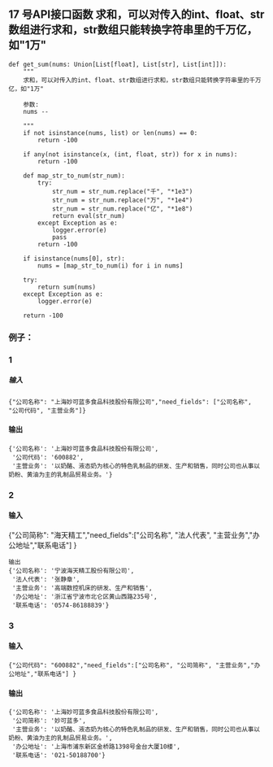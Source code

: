 ## 17 号API接口函数 求和，可以对传入的int、float、str数组进行求和，str数组只能转换字符串里的千万亿，如"1万"

``` 
def get_sum(nums: Union[List[float], List[str], List[int]]):
    """
    求和，可以对传入的int、float、str数组进行求和，str数组只能转换字符串里的千万亿，如"1万"

    参数:
    nums -- 

    """
    if not isinstance(nums, list) or len(nums) == 0:
        return -100
    
    if any(not isinstance(x, (int, float, str)) for x in nums):
        return -100
    
    def map_str_to_num(str_num):
        try:
            str_num = str_num.replace("千", "*1e3")
            str_num = str_num.replace("万", "*1e4")
            str_num = str_num.replace("亿", "*1e8")
            return eval(str_num)
        except Exception as e:
            logger.error(e)
            pass
        return -100
    
    if isinstance(nums[0], str):
        nums = [map_str_to_num(i) for i in nums]
    
    try:
        return sum(nums)
    except Exception as e:
        logger.error(e)
    
    return -100
``` 

### 例子： 
### 1
##### 输入
``` 
{"公司名称": "上海妙可蓝多食品科技股份有限公司","need_fields": ["公司名称", "公司代码", "主营业务"]}
``` 
#### 输出 
``` 
{'公司名称': '上海妙可蓝多食品科技股份有限公司',
 '公司代码': '600882',
 '主营业务': '以奶酪、液态奶为核心的特色乳制品的研发、生产和销售，同时公司也从事以奶粉、黄油为主的乳制品贸易业务。'}

```
### 2
#### 输入

{"公司简称": "海天精工","need_fields":["公司名称", "法人代表", "主营业务","办公地址","联系电话"] }
``` 
输出
{'公司名称': '宁波海天精工股份有限公司',
 '法人代表': '张静章',
 '主营业务': '高端数控机床的研发、生产和销售',
 '办公地址': '浙江省宁波市北仑区黄山西路235号',
 '联系电话': '0574-86188839'}
``` 


### 3
#### 输入
``` 
{"公司代码": "600882","need_fields":["公司名称", "公司简称", "主营业务","办公地址","联系电话"] }
``` 

#### 输出
``` 
{'公司名称': '上海妙可蓝多食品科技股份有限公司',
 '公司简称': '妙可蓝多',
 '主营业务': '以奶酪、液态奶为核心的特色乳制品的研发、生产和销售，同时公司也从事以奶粉、黄油为主的乳制品贸易业务。',
 '办公地址': '上海市浦东新区金桥路1398号金台大厦10楼',
 '联系电话': '021-50188700'}
``` 

